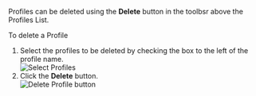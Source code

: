 Profiles can be deleted using the **Delete** button in the toolbsr above the Profiles List.

To delete a Profile

1. Select the profiles to be deleted by checking the box to the left of the profile name.  
  ![Select Profiles](https://cdn.joomlacontenteditor.net/images/docs/profiles/profiles-publish-check.jpg)
2. Click the **Delete** button.  
  ![Delete Profile button](https://cdn.joomlacontenteditor.net/images/docs/profiles/profiles-buttons-delete.jpg)
